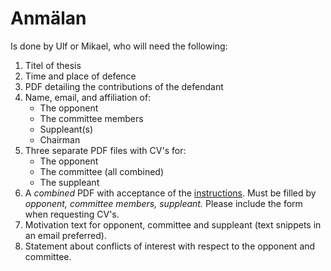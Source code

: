 # Anmälan

Is done by Ulf or Mikael, who will need the following:

1. Titel of thesis
2. Time and place of defence
3. PDF detailing the contributions of the defendant
4. Name, email, and affiliation of:
   - The opponent
   - The committee members
   - Suppleant(s)
   - Chairman
5. Three separate PDF files with CV's for:
   - The opponent
   - The committee (all combined)
   - The suppleant
6. A *combined* PDF with acceptance of the
   [instructions](https://www.naturvetenskap.lu.se/internt/forska-och-utbilda/forskarutbildning/disputation#Skicka%20informationsdokument%20till%20betygsledam%C3%B6ter%20och%20opponent%20%E2%80%93%20g%C3%B6rs%20av%20institutionsrepresentanten).
   Must be filled by *opponent, committee members, suppleant.* Please include the form when requesting CV's.
9. Motivation text for opponent, committee and suppleant (text snippets in an email preferred).
10. Statement about conflicts of interest with respect to the opponent and committee.
